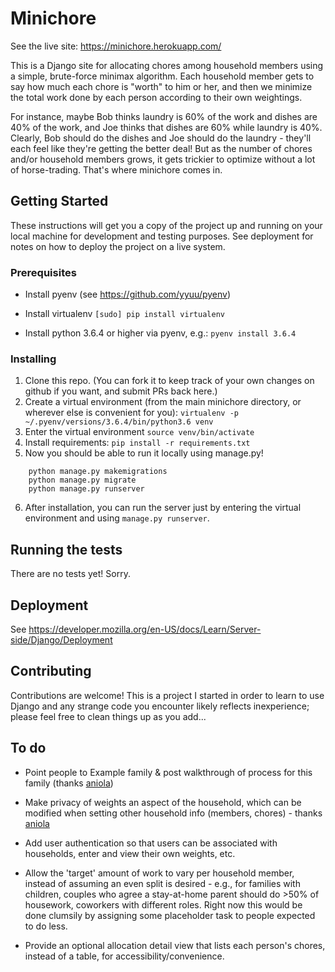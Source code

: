 # Minichore

See the live site: https://minichore.herokuapp.com/

This is a Django site for allocating chores among household members using a simple, brute-force minimax algorithm. Each household member gets to say how much each chore is "worth" to him or her, and then we minimize the total work done by each person according to their own weightings. 

For instance, maybe Bob thinks laundry is 60% of the work and 
dishes are 40% of the work, and Joe thinks that dishes are 60% while laundry is 40%. Clearly, Bob should do the dishes and Joe should do the laundry - they'll each feel like they're getting the better deal! But as the number of chores and/or household members grows, it gets trickier to optimize without a lot of horse-trading. That's where minichore comes in.

## Getting Started

These instructions will get you a copy of the project up and running on your local machine for development and testing purposes. See deployment for notes on how to deploy the project on a live system.

### Prerequisites

- Install pyenv (see https://github.com/yyuu/pyenv)

- Install virtualenv
  `[sudo] pip install virtualenv`

- Install python 3.6.4 or higher via pyenv, e.g.:
  `pyenv install 3.6.4`

### Installing

1. Clone this repo. (You can fork it to keep track of your own changes on github if you want, and submit PRs back here.)
2. Create a virtual environment (from the main minichore directory, or wherever else is convenient for you):
  `virtualenv -p ~/.pyenv/versions/3.6.4/bin/python3.6 venv`
3. Enter the virtual environment
   `source venv/bin/activate`
4. Install requirements:
  `pip install -r requirements.txt`
5. Now you should be able to run it locally using manage.py!
  ```
      python manage.py makemigrations
      python manage.py migrate
      python manage.py runserver
   ```
6. After installation, you can run the server just by entering the virtual environment and using `manage.py runserver`.

## Running the tests

There are no tests yet! Sorry. 

## Deployment

See https://developer.mozilla.org/en-US/docs/Learn/Server-side/Django/Deployment

## Contributing

Contributions are welcome! This is a project I started in order to learn to use Django and any strange code you encounter likely reflects inexperience; please feel free to clean things up as you add...

## To do

- Point people to Example family & post walkthrough of process for this family (thanks [aniola](https://projects.metafilter.com/5485/Minimax-your-chores))

- Make privacy of weights an aspect of the household, which can be modified when setting other household info (members, chores) - thanks [aniola](https://projects.metafilter.com/5485/Minimax-your-chores)

- Add user authentication so that users can be associated with households, enter and view their own weights, etc.

- Allow the 'target' amount of work to vary per household member, instead of assuming an even split is desired - e.g., for families with children, couples who agree a stay-at-home parent should do >50% of housework, coworkers with different roles. Right now this would be done clumsily by assigning some placeholder task to people expected to do less.

- Provide an optional allocation detail view that lists each person's chores, instead of a table, for accessibility/convenience.